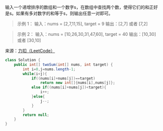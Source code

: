 输入一个递增排序的数组和一个数字s，在数组中查找两个数，使得它们的和正好是s。如果有多对数字的和等于s，则输出任意一对即可。

>示例 1：
输入：nums = [2,7,11,15], target = 9
输出：[2,7] 或者 [7,2]

>示例 2：
输入：nums = [10,26,30,31,47,60], target = 40
输出：[10,30] 或者 [30,10]

来源：[力扣（LeetCode）](https://leetcode-cn.com/problems/he-wei-sde-liang-ge-shu-zi-lcof)

```java
class Solution {
    public int[] twoSum(int[] nums, int target) {
        int i=0,j=nums.length-1;
        while(i<j){
            if((nums[i]+nums[j])==target)
                return new int[]{nums[i],nums[j]};
            else if((nums[i]+nums[j])<target){
                i++;
            }else{
                j--;
            }
        }
        return null;
    }
}
```
